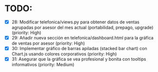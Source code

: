 # TODO:

- [x] 28: Modificar telefonica/views.py para obtener datos de ventas agrupadas por asesor del mes actual (portabilidad, prepago, upgrade) (priority: High)
- [x] 29: Añadir nueva sección en telefonica/dashboard.html para la gráfica de ventas por asesor (priority: High)
- [x] 30: Implementar gráfico de barras apiladas (stacked bar chart) con Chart.js usando colores corporativos (priority: High)
- [x] 31: Asegurar que la gráfica se vea profesional y bonita con tooltips informativos (priority: Medium)
